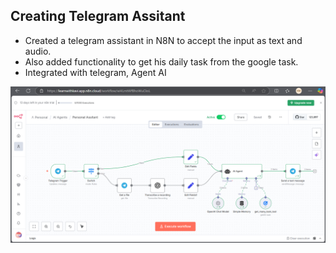 ## Creating Telegram Assitant

- Created a telegram assistant in N8N to accept the input as text and audio.
- Also added functionality to get his daily task from the google task.
- Integrated with telegram, Agent AI

![alt text](Images/telegram1.png)